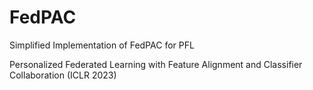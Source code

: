 # FedPAC
Simplified Implementation of FedPAC for PFL

Personalized Federated Learning with Feature Alignment and Classifier Collaboration (ICLR 2023)
